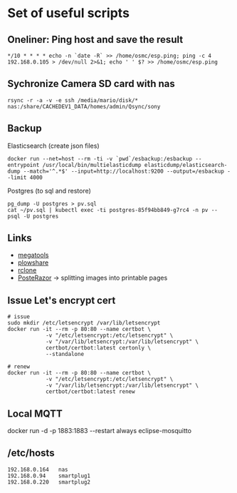 # Set of useful scripts


## Oneliner: Ping host and save the result

    */10 * * * * echo -n `date -R` >> /home/osmc/esp.ping; ping -c 4 192.168.0.105 > /dev/null 2>&1; echo ' ' $? >> /home/osmc/esp.ping


## Sychronize Camera SD card with nas

    rsync -r -a -v -e ssh /media/mario/disk/* nas:/share/CACHEDEV1_DATA/homes/admin/Qsync/sony


## Backup

Elasticsearch (create json files)

    docker run --net=host --rm -ti -v `pwd`/esbackup:/esbackup --entrypoint /usr/local/bin/multielasticdump elasticdump/elasticsearch-dump --match='^.*$' --input=http://localhost:9200 --output=/esbackup --limit 4000

Postgres (to sql and restore)

    pg_dump -U postgres > pv.sql
    cat ~/pv.sql | kubectl exec -ti postgres-85f94bb849-g7rc4 -n pv -- psql -U postgres

## Links

 * [megatools](https://megous.com/git/megatools)
 * [plowshare](https://github.com/mcrapet/plowshare)
 * [rclone](https://github.com/rclone/rclone)
 * [PosteRazor](https://posterazor.sourceforge.io/) -> splitting images into printable pages

## Issue Let's encrypt cert

    # issue
    sudo mkdir /etc/letsencrypt /var/lib/letsencrypt
    docker run -it --rm -p 80:80 --name certbot \
                -v "/etc/letsencrypt:/etc/letsencrypt" \
                -v "/var/lib/letsencrypt:/var/lib/letsencrypt" \
                certbot/certbot:latest certonly \
                --standalone

    # renew
    docker run -it --rm -p 80:80 --name certbot \
                -v "/etc/letsencrypt:/etc/letsencrypt" \
                -v "/var/lib/letsencrypt:/var/lib/letsencrypt" \
                certbot/certbot:latest renew

## Local MQTT

docker run -d -p 1883:1883 --restart always eclipse-mosquitto

## /etc/hosts

```
192.168.0.164   nas
192.168.0.94    smartplug1
192.168.0.220   smartplug2
```
